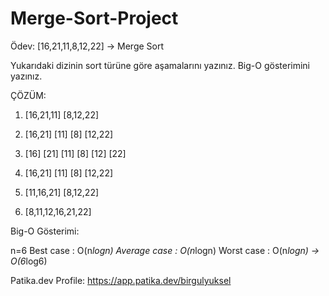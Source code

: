 # Merge-Sort-Project
Ödev:
[16,21,11,8,12,22] -> Merge Sort

Yukarıdaki dizinin sort türüne göre aşamalarını yazınız.
Big-O gösterimini yazınız.

ÇÖZÜM:
1. [16,21,11] [8,12,22]
2. [16,21] [11] [8] [12,22]
3. [16] [21] [11] [8] [12] [22]

4. [16,21] [11] [8] [12,22]
5. [11,16,21] [8,12,22]
6. [8,11,12,16,21,22]

Big-O Gösterimi:

n=6
Best case    : O(n*logn)
Average case : O(n*logn)
Worst case   : O(n*logn) -> O(6*log6)

Patika.dev Profile: https://app.patika.dev/birgulyuksel
